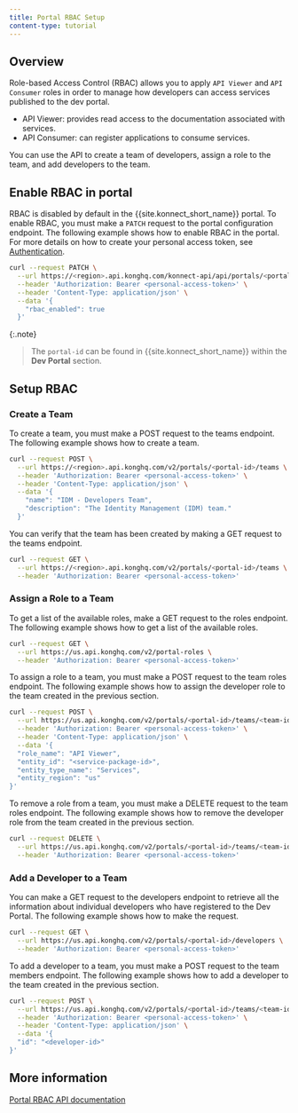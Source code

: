 ```yaml
---
title: Portal RBAC Setup
content-type: tutorial
---
```


## Overview

Role-based Access Control (RBAC) allows you to apply `API Viewer` and `API Consumer` roles in order to manage how developers can access services published to the dev portal. 

* API Viewer: provides read access to the documentation associated with services. 
* API Consumer: can register applications to consume services. 

You can use the API to create a team of developers, assign a role to the team, and add developers to the team. 

## Enable RBAC in portal

RBAC is disabled by default in the {{site.konnect_short_name}} portal. To enable RBAC, you must make a `PATCH` request to the portal configuration endpoint. The following example shows how to enable RBAC in the portal. For more details on how to create your personal access token, see [Authentication](/konnect/api/#authentication). 

```bash
curl --request PATCH \
  --url https://<region>.api.konghq.com/konnect-api/api/portals/<portal-id> \
  --header 'Authorization: Bearer <personal-access-token>' \
  --header 'Content-Type: application/json' \
  --data '{
    "rbac_enabled": true
  }'
```

{:.note}
> The `portal-id` can be found in {{site.konnect_short_name}} within the **Dev Portal** section. 

## Setup RBAC

### Create a Team

To create a team, you must make a POST request to the teams endpoint. The following example shows how to create a team.

```bash
curl --request POST \
  --url https://<region>.api.konghq.com/v2/portals/<portal-id>/teams \
  --header 'Authorization: Bearer <personal-access-token>' \
  --header 'Content-Type: application/json' \
  --data '{
    "name": "IDM - Developers Team",
    "description": "The Identity Management (IDM) team."
  }'
```


You can verify that the team has been created by making a GET request to the teams endpoint.

```bash
curl --request GET \
  --url https://<region>.api.konghq.com/v2/portals/<portal-id>/teams \
  --header 'Authorization: Bearer <personal-access-token>'
```

### Assign a Role to a Team

To get a list of the available roles, make a GET request to the roles endpoint. The following example shows how to get a list of the available roles.

```bash
curl --request GET \
  --url https://us.api.konghq.com/v2/portal-roles \
  --header 'Authorization: Bearer <personal-access-token>'
```

To assign a role to a team, you must make a POST request to the team roles endpoint. The following example shows how to assign the developer role to the team created in the previous section.

```bash
curl --request POST \
  --url https://us.api.konghq.com/v2/portals/<portal-id>/teams/<team-id>/assigned-roles \
  --header 'Authorization: Bearer <personal-access-token>' \
  --header 'Content-Type: application/json' \
  --data '{
  "role_name": "API Viewer",
  "entity_id": "<service-package-id>",
  "entity_type_name": "Services",
  "entity_region": "us"
}'
```

To remove a role from a team, you must make a DELETE request to the team roles endpoint. The following example shows how to remove the developer role from the team created in the previous section.

```bash
curl --request DELETE \
  --url https://us.api.konghq.com/v2/portals/<portal-id>/teams/<team-id>/assigned-roles/<role-id> \
  --header 'Authorization: Bearer <personal-access-token>'
```

### Add a Developer to a Team

You can make a GET request to the developers endpoint to retrieve all the information about individual developers who have registered to the Dev Portal. The following example shows how to make the request. 

```bash
curl --request GET \
  --url https://us.api.konghq.com/v2/portals/<portal-id>/developers \
  --header 'Authorization: Bearer <personal-access-token>'
```

To add a developer to a team, you must make a POST request to the team members endpoint. The following example shows how to add a developer to the team created in the previous section.

```bash
curl --request POST \
  --url https://us.api.konghq.com/v2/portals/<portal-id>/teams/<team-id>/developers \
  --header 'Authorization: Bearer <personal-access-token>' \
  --header 'Content-Type: application/json' \
  --data '{
  "id": "<developer-id>"
}'
```


## More information
[Portal RBAC API documentation](https://developer.konghq.com/spec/2dad627f-7269-40db-ab14-01264379cec7/)
